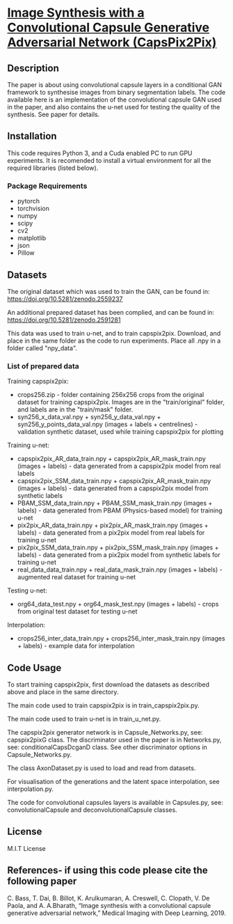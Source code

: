 # [Image Synthesis with a Convolutional Capsule Generative Adversarial Network (CapsPix2Pix)](https://openreview.net/forum?id=rJen0zC1lE)
## Description
The paper is about using convolutional capsule layers in a conditional GAN framework to synthesise images from binary segmentation labels. The code available here is an implementation of the convolutional capsule GAN used in the paper, and also contains the u-net used for testing the quality of the synthesis. See paper for details.

## Installation
This code requires Python 3, and a Cuda enabled PC to run GPU experiments. It is recomended to install a virtual environment for all the required libraries (listed below).

### Package Requirements 
* pytorch
* torchvision
* numpy
* scipy
* cv2
* matplotlib
* json
* Pillow

## Datasets
The original dataset which was used to train the GAN, can be found in:
https://doi.org/10.5281/zenodo.2559237

An additional prepared dataset has been complied, and can be found in:
https://doi.org/10.5281/zenodo.2591281

This data was used to train u-net, and to train capspix2pix. Download, and place in the same folder as the code to run experiments. Place all .npy in a folder called "npy_data".

### List of prepared data

Training capspix2pix:
* crops256.zip - folder containing 256x256 crops from the original dataset for training capspix2pix. Images are in the "train/original" folder, and labels are in the "train/mask" folder.
* syn256_x_data_val.npy	+ syn256_y_data_val.npy	+ syn256_y_points_data_val.npy (images + labels + centrelines) - validation synthetic dataset, used while training capspix2pix for plotting

Training u-net:
* capspix2pix_AR_data_train.npy	+ capspix2pix_AR_mask_train.npy	(images + labels) - data generated from a capspix2pix model from real labels
* capspix2pix_SSM_data_train.npy + capspix2pix_AR_mask_train.npy	(images + labels) - data generated from a capspix2pix model from synthetic labels
* PBAM_SSM_data_train.npy	+ PBAM_SSM_mask_train.npy	(images + labels) - data generated from PBAM (Physics-based model) for training u-net
* pix2pix_AR_data_train.npy + pix2pix_AR_mask_train.npy	(images + labels) - data generated from a pix2pix model from real labels for training u-net
* pix2pix_SSM_data_train.npy + pix2pix_SSM_mask_train.npy (images + labels) - data generated from a pix2pix model from synthetic labels for training u-net
* real_data_data_train.npy + real_data_mask_train.npy	(images + labels) - augmented real dataset for training u-net

Testing u-net:
* org64_data_test.npy	+ org64_mask_test.npy	(images + labels) - crops from original test dataset for testing u-net

Interpolation:
* crops256_inter_data_train.npy	+ crops256_inter_mask_train.npy	(images + labels) - example data for interpolation


## Code Usage
To start training capspix2pix, first download the datasets as described above and place in the same directory. 

The main code used to train capspix2pix is in train_capspix2pix.py.

The main code used to train u-net is in train_u_net.py.

The capspix2pix generator network is in Capsule_Networks.py, see: capspix2pixG class. The discriminator used in the paper is in Networks.py, see: conditionalCapsDcganD class. See other discriminator options in Capsule_Networks.py.

The class AxonDataset.py is used to load and read from datasets.

For visualisation of the generations and the latent space interpolation, see interpolation.py.

The code for convolutional capsules layers is available in Capsules.py, see: convolutionalCapsule and deconvolutionalCapsule classes.


## License
M.I.T License

## References- if using this code please cite the following paper 
C. Bass, T. Dai, B. Billot, K. Arulkumaran, A. Creswell, C. Clopath, V. De Paola, and A. A.Bharath, “Image synthesis with a convolutional capsule generative adversarial network,” Medical Imaging with Deep Learning, 2019.


